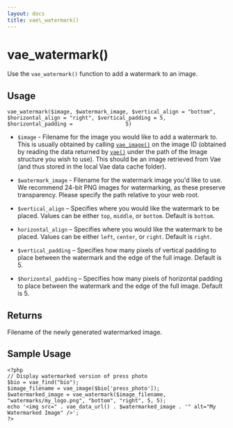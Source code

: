 ```yaml
---
layout: docs
title: vae\_watermark()
---
```


# vae\_watermark()

Use the `vae_watermark()` function to add a watermark to an image.

## Usage

`vae_watermark($image, $watermark_image, $vertical_align = "bottom",                 $horizontal_align = "right", $vertical_padding = 5, $horizontal_padding =                 5)`

-   `$image` - Filename for the image you would like to add a
    watermark to. This is usually obtained by calling
    [`vae_image()`](/php_vae_image/) on the image ID (obtained by reading
    the data returned by [`vae()`](/php_vae/) under the path of the Image
    structure you wish to use). This should be an image retrieved from
    Vae (and thus stored in the local Vae data cache folder).

-   `$watermark_image` - Filename for the watermark image you'd like
    to use. We recommend 24-bit PNG images for watermarking, as these
    preserve transparency. Please specify the path relative to your
    web root.

-   `$vertical_align` – Specifies where you would like the watermark to
    be placed. Values can be either `top`, `middle`, or `bottom`.
    Default is `bottom`.

-   `horizontal_align` – Specifies where you would like the watermark to
    be placed. Values can be either `left`, `center`, or `right`.
    Default is `right`.

-   `$vertical_padding` – Specifies how many pixels of vertical padding
    to place between the watermark and the edge of the full image.
    Default is 5.

-   `$horizontal_padding` – Specifies how many pixels of horizontal
    padding to place between the watermark and the edge of the
    full image. Default is 5.

## Returns

Filename of the newly generated watermarked image.

## Sample Usage

    <?php
    // Display watermarked version of press photo
    $bio = vae_find("bio");
    $image_filename = vae_image($bio['press_photo']);
    $watermarked_image = vae_watermark($image_filename, "watermarks/my_logo.png", "bottom", "right", 5, 5);
    echo '<img src=" . vae_data_url() . $watermarked_image . '" alt="My Watermarked Image" />';
    ?>
